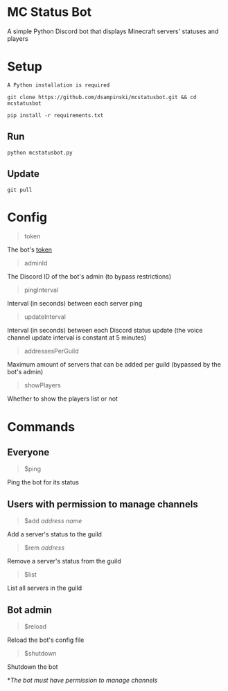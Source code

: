 # MC Status Bot
A simple Python Discord bot that displays Minecraft servers' statuses and players

# Setup
    A Python installation is required

`git clone https://github.com/dsampinski/mcstatusbot.git && cd mcstatusbot`

`pip install -r requirements.txt`

## Run
`python mcstatusbot.py`

## Update
`git pull`

# Config
> token

The bot's [token](https://www.writebots.com/discord-bot-token/)

> adminId

The Discord ID of the bot's admin (to bypass restrictions)

> pingInterval

Interval (in seconds) between each server ping

> updateInterval

Interval (in seconds) between each Discord status update (the voice channel update interval is constant at 5 minutes)

> addressesPerGuild

Maximum amount of servers that can be added per guild (bypassed by the bot's admin)

> showPlayers

Whether to show the players list or not

# Commands
## Everyone
> $ping

Ping the bot for its status

## Users with permission to manage channels
> $add *address name*

Add a server's status to the guild

> $rem *address*

Remove a server's status from the guild

> $list

List all servers in the guild

## Bot admin
> $reload

Reload the bot's config file

> $shutdown

Shutdown the bot

**The bot must have permission to manage channels*
